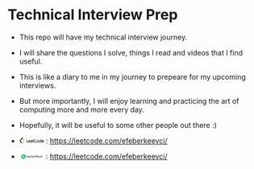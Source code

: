 # Technical Interview Prep
* This repo will have my technical interview journey.
* I will share the questions I solve, things I read and videos that I find useful.
* This is like a diary to me in my journey to prepeare for my upcoming interviews.
* But more importantly, I will enjoy learning and practicing the art of computing more and more every day.
* Hopefully, it will be useful to some other people out there :)

* <img src="readme_images/leetcode_logo.png" alt ="Leetcode_Logo" width="10%" height="10%"> : https://leetcode.com/efeberkeevci/
* <img src="readme_images/hackerrank_logo.svg" alt ="Hackerrank_Logo" width="10%" height="10%">  : https://leetcode.com/efeberkeevci/

